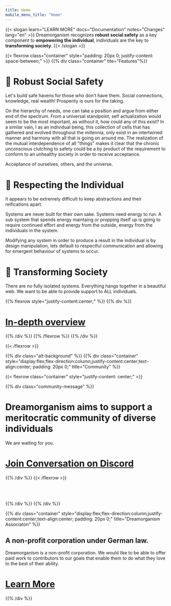 ```yaml
---
title: Home
mobile_menu_title: "Home"
---
```

{{< slogan learn="LEARN MORE" docs="Documentation" notes="Changes" lang="en" >}}
Dreamorganism recognizes **robust social safety** as a key component to **empowering the individual**, individuals are the key to **transforming society**.
{{< /slogan >}}

{{< flexrow class="container" style="padding: 20px 0; justify-content: space-between;" >}}
{{% div class="container" tite="Features"%}}

# 🍄 Robust Social Safety

Let's build safe havens for those who don't have them. Social connections, knowledge, real wealth! Prosperity is ours for the taking.

On the hierarchy of needs, one can take a position and argue from either end of the spectrum. From a universal standpoint, self actualization would seem to be the most important, as without it, how could any of this exist? In a similar vain, I as an individual being, this collection of cells that has gathered and evolved throughout the millennia, only exist in an intertwined manner and harmony with all that is going on around me. The realization of the mutual interdependence of all "things" makes it clear that the chronic unconscious clutching to safety could be a by product of the requirement to conform to an unhealthy society in order to receive acceptance.

Acceptance of ourselves, others, and the universe.


# 🍄 Respecting the Individual

It appears to be extremely difficult to keep abstractions and their reifications apart.

Systems are never built for their own sake. Systems need energy to run. A sub system that spends energy maintaing or propping itself up is going to require continued effort and energy from the outside, energy from the individuals in the system.

Modifying any system in order to produce a result in the individual is by design manipulation, lets default to respectful communication and allowing for emergent behaviour of systems to occur.

# 🍄 Transforming Society

There are no fully isolated systems. Everything hangs together in a beautiful web. We want to be able to provide support to ALL individuals.


{{% flexrow style="justify-content:center;" %}}
{{% div %}}
<h1>
    <a href="learn/overview/" class="button" style="display: inline;">In-depth overview</a>
</h1>
{{% /div %}}
{{% /flexrow %}}
{{% /div %}}

{{< /flexrow >}}

{{% div class="alt-background" %}}
{{% div class="container"  style="display:flex;flex-direction:column;justify-content:center;text-align:center; padding: 20px 0;" title="Community" %}}

{{< flexrow class="container" style="justify-content: center;" >}}

{{% div class="community-message" %}}
# Dreamorganism aims to support a meritocratic community of diverse individuals

We are waiting for you.

<div style="">
<h1>
	<a href="https://discord.gg/9EhM89e4jq" class="button" style="display: inline;">Join Conversation on Discord</a>
</h1>
</div>
{{% /div %}}
{{< /flexrow >}}
<div style="height: 50px;"></div>

{{% /div %}}
{{% /div %}}


{{% div class="container" style="display:flex;flex-direction:column;justify-content:center;text-align:center; padding: 20px 0;" title="Dreamorganism Associaton" %}}
## A non-profit corporation under German law.

Dreamorganism is a non-profit corporation. We would like to be able to offer paid work to contributors to our goals that enable them to do what they love to the best of their ability.


<h1>
	<a href="non-profit/" class="button" style="display:inline;">Learn More</a>
</h1>
{{% /div %}}
























